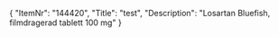 {
  "ItemNr": "144420",
  "Title": "test",
  "Description": "Losartan Bluefish, filmdragerad tablett 100 mg"
}